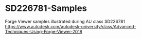 # SD226781-Samples
Forge Viewer samples illustrated during AU class  SD226781
https://www.autodesk.com/autodesk-university/class/Advanced-Techniques-Using-Forge-Viewer-2018
